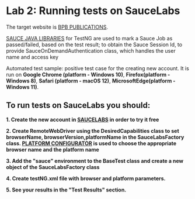# Lab 2: Running tests on SauceLabs

The target website is [BPB PUBLICATIONS](http://practice.bpbonline.com/index.php).

[SAUCE JAVA LIBRARIES](https://github.com/saucelabs/sauce-java) for TestNG are used to mark a Sauce Job as passed/failed, based on the test result; to obtain the Sauce Session Id, to provide SauceOnDemandAuthentication class, which handles the user name and access key

Automated test sample: positive test case for the creating new account. It is run on **Google Chrome (platform - Windows 10)**, **Firefox(platform - Windows 8)**, **Safari (platform - macOS 12)**, **MicrosoftEdge(platform - Windows 11)**.

## To run tests on SauceLabs you should:

**1. Create the new account in [SAUCELABS](https://saucelabs.com/) in order to try it free**

**2. Create RemoteWebDriver using the DesiredCapabilities class to set browserName, browserVersion,platformName in the SauceLabsFactory class. [PLATFORM CONFIGURATOR](https://saucelabs.com/platform/platform-configurator#/) is used to choose the appropriate browser name and the platform name**

**3. Add the "sauce" environment to the BaseTest class and create a new object of the SauceLabsFactory class**

**4. Create testNG.xml file with browser and platform parameters.**

**5. See your results in the "Test Results" section.**

